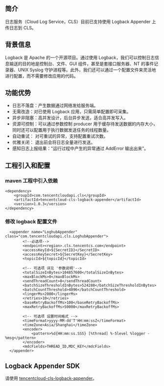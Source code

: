 ## 简介

日志服务（Cloud Log Service，CLS）目前已支持使用 Logback Appender 上传日志到 CLS。

## 背景信息

Logback 是 Apache 的一个开源项目。通过使用 Logback，我们可以控制日志信息输送的目的地是控制台、文件、GUI 组件，甚至是套接口服务器、NT 的事件记录器、UNIX Syslog 守护进程等。此外，我们还可以通过一个配置文件来灵活地进行配置，而不需要修改应用的代码。

## 功能优势

- 日志不落盘：产生数据通过网络发给服务端。
- 无需改造：对已使用 Logback 应用，只需简单配置即可采集。
- 异步非阻塞：高并发设计，后台异步发送，适合高并发写入。
- 资源可控制：可以通过参数控制 producer 用于缓存待发送数据的内存大小，同时还可以配置用于执行数据发送任务的线程数量。
- 自动重试： 对可重试的异常，支持配置重试次数。
- 优雅关闭： 退出前会将日志全量进行发送。
- 感知日志上报结果："运行过程中产生的异常通过 AddError 输出出来"。


## 工程引入和配置

### maven 工程中引入依赖

```
<dependency>
    <groupId>com.tencentcloudapi.cls</groupId>
    <artifactId>tencentcloud-cls-logback-appender</artifactId>
    <version>1.0.3</version>
</dependency>
```

### 修改 logback 配置文件
```
  <appender name="LoghubAppender" class="com.tencentcloudapi.cls.LoghubAppender">
        <!--必选项-->
        <endpoint><region>.cls.tencentcs.com</endpoint>
        <accessKeyId>${SecretID}</SecretID>
        <accessKeySecret>${SecretKey}</SecretKey>
        <topicId>${topicId}</topicId>

        <!-- 可选项 详见 '参数说明'-->
        <totalSizeInBytes>104857600</totalSizeInBytes>
        <maxBlockMs>0</maxBlockMs>
        <sendThreadCount>8</sendThreadCount>
        <batchSizeThresholdInBytes>524288</batchSizeThresholdInBytes>
        <batchCountThreshold>4096</batchCountThreshold>
        <lingerMs>2000</lingerMs>
        <retries>10</retries>
        <baseRetryBackoffMs>100</baseRetryBackoffMs>
        <maxRetryBackoffMs>50000</maxRetryBackoffMs>

        <!-- 可选项 设置时间格式 -->
        <timeFormat>yyyy-MM-dd'T'HH:mm:ssZ</timeFormat>
        <timeZone>Asia/Shanghai</timeZone>
        <encoder>
            <pattern>%d{HH:mm:ss.SSS} [%thread] %-5level %logger - %msg</pattern>
        </encoder>
        <mdcFields>THREAD_ID,MDC_KEY</mdcFields>
  </appender>
```

## Logback Appender SDK

请使用 [tencentcloud-cls-logback-appender](https://github.com/TencentCloud/tencentcloud-cls-logback-appender)。



